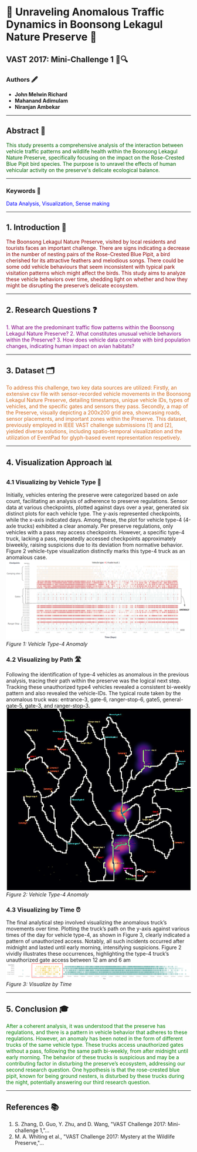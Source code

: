 # 🌿 Unraveling Anomalous Traffic Dynamics in Boonsong Lekagul Nature Preserve 🌿
## VAST 2017: Mini-Challenge 1 🚗🔍

### Authors 🖋️
- **John Melwin Richard**  
- **Mahanand Adimulam**  
- **Niranjan Ambekar**  

---

## Abstract 📄
<span style="color:darkgreen">This study presents a comprehensive analysis of the interaction between vehicle traffic patterns and wildlife health within the Boonsong Lekagul Nature Preserve, specifically focusing on the impact on the Rose-Crested Blue Pipit bird species. The purpose is to unravel the effects of human vehicular activity on the preserve's delicate ecological balance.</span>

---

### Keywords 🔑
<span style="color:blue">Data Analysis, Visualization, Sense making</span>

---

## 1. Introduction 📖
<span style="color:darkred">The Boonsong Lekagul Nature Preserve, visited by local
residents and tourists faces an important challenge. There
are signs indicating a decrease in the number of nesting
pairs of the Rose-Crested Blue Pipit, a bird cherished for its
attractive feathers and melodious songs. There could be some
odd vehicle behaviours that seem inconsistent with typical
park visitation patterns which might affect the birds. This
study aims to analyze these vehicle behaviors over time,
shedding light on whether and how they might be disrupting
the preserve’s delicate ecosystem.</span>

---

## 2. Research Questions ❓
<span style="color:purple">
1. What are the predominant traffic flow patterns within the Boonsong Lekagul Nature Preserve?
2. What constitutes unusual vehicle behaviors within the Preserve?
3. How does vehicle data correlate with bird population changes, indicating human impact on avian habitats?
</span>

---

## 3. Dataset 🗂️
<span style="color:chocolate">To address this challenge, two key data sources are utilized:
Firstly, an extensive csv file with sensor-recorded vehicle
movements in the Boonsong Lekagul Nature Preserve, detailing timestamps, unique vehicle IDs, types of vehicles, and the
specific gates and sensors they pass. Secondly, a map of the
Preserve, visually depicting a 200x200 grid area, showcasing
roads, sensor placements, and important zones within the
Preserve. This dataset, previously employed in IEEE VAST
challenge submissions [1] and [2], yielded diverse solutions,
including spatio-temporal visualization and the utilization of
EventPad for glyph-based event representation respetively.</span>

---

## 4. Visualization Approach 📊
### 4.1 Visualizing by Vehicle Type 🚛
Initially, vehicles entering the preserve were categorized
based on axle count, facilitating an analysis of adherence
to preserve regulations. Sensor data at various checkpoints,
plotted against days over a year, generated six distinct plots for
each vehicle type. The y-axis represented checkpoints, while
the x-axis indicated days. Among these, the plot for vehicle
type-4 (4-axle trucks) exhibited a clear anomaly.
Per preserve regulations, only vehicles with a pass may
access checkpoints. However, a specific type-4 truck, lacking
a pass, repeatedly accessed checkpoints approximately biweekly, raising suspicions due to its deviation from normative
behavior. Figure 2 vehicle-type visualization distinctly marks
this type-4 truck as an anomalous case.
![Vehicle Type-4 Anomaly](Vehicle-type-4%20Anomaly.png)
_Figure 1: Vehicle Type-4 Anomaly_

### 4.2 Visualizing by Path 🛣️
Following the identification of type-4 vehicles as anomalous
in the previous analysis, tracing their path within the preserve
was the logical next step. Tracking these unauthorized type4 vehicles revealed a consistent bi-weekly pattern and also
revealed the vehicle-IDs. The typical route taken by the
anomalous truck was: entrance-3, gate-6, ranger-stop-6, gate5, general-gate-5, gate-3, and ranger-stop-3.
![Vehicle type-4 Anomaly](QGIS.png)  
_Figure 2: Vehicle Type-4 Anomaly_

### 4.3 Visualizing by Time ⏰
The final analytical step involved visualizing the anomalous
truck’s movements over time. Plotting the truck’s path on the
y-axis against various times of the day for vehicle type-4, as
shown in Figure 3, clearly indicated a pattern of unauthorized
access. Notably, all such incidents occurred after midnight and
lasted until early morning, intensifying suspicions. Figure 2
vividly illustrates these occurrences, highlighting the type-4
truck’s unauthorized gate access between 12 am and 6 am
![Visualize by Time](time.png)
_Figure 3: Visualize by Time_

---

## 5. Conclusion 🎓
<span style="color:green">After a coherent analysis, it was understood that the preserve
has regulations, and there is a pattern in vehicle behavior
that adheres to these regulations. However, an anomaly has
been noted in the form of different trucks of the same vehicle
type. These trucks access unauthorized gates without a pass,
following the same path bi-weekly, from after midnight until
early morning. The behavior of these trucks is suspicious
and may be a contributing factor in disturbing the preserve’s
ecosystem, addressing our second research question. One
hypothesis is that the rose-crested blue pipit, known for being
ground nesters, is disturbed by these trucks during the night,
potentially answering our third research question.
</span>

---

## References 📚
1. S. Zhang, D. Guo, Y. Zhu, and D. Wang, "VAST Challenge 2017: Mini-challenge 1,"...
2. M. A. Whiting et al., "VAST Challenge 2017: Mystery at the Wildlife Preserve,"...
